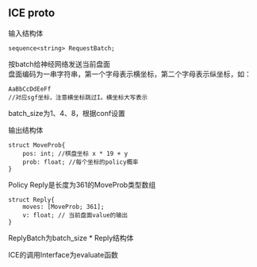 ## ICE proto   
输入结构体
```
sequence<string> RequestBatch;
```
按batch给神经网络发送当前盘面  
盘面编码为一串字符串，第一个字母表示横坐标，第二个字母表示纵坐标，如：
```plain
AaBbCcDdEeFf
//对应sgf坐标，注意横坐标跳过I。横坐标大写表示
```
batch_size为1、4、8，根据conf设置

输出结构体
```
struct MoveProb{
    pos: int; //棋盘坐标 x * 19 + y
    prob: float; //每个坐标的policy概率
}
```
Policy Reply是长度为361的MoveProb类型数组

```
struct Reply{
    moves: [MoveProb; 361];
    v: float; // 当前盘面value的输出
}
```
ReplyBatch为batch_size * Reply结构体

ICE的调用Interface为evaluate函数